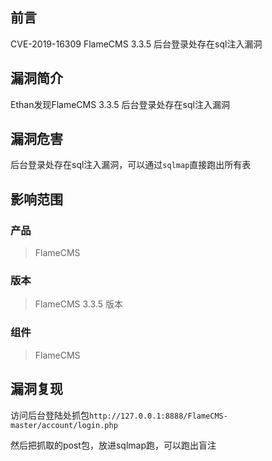 ## 前言  

CVE-2019-16309 FlameCMS 3.3.5 后台登录处存在sql注入漏洞

## 漏洞简介  

Ethan发现FlameCMS 3.3.5 后台登录处存在sql注入漏洞

## 漏洞危害  

后台登录处存在sql注入漏洞，可以通过`sqlmap`直接跑出所有表

## 影响范围  

### 产品  

> FlameCMS

### 版本  

> FlameCMS 3.3.5 版本  

### 组件  

> FlameCMS  

## 漏洞复现  

访问后台登陆处抓包`http://127.0.0.1:8888/FlameCMS-master/account/login.php`

然后把抓取的post包，放进sqlmap跑，可以跑出盲注

